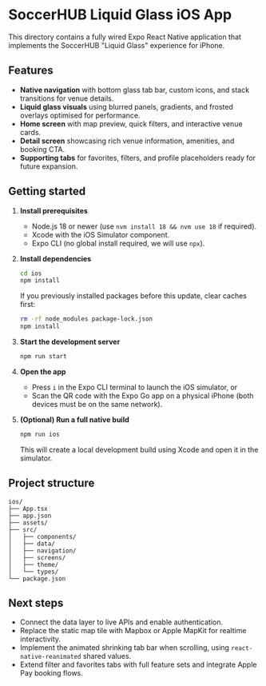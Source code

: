 # SoccerHUB Liquid Glass iOS App

This directory contains a fully wired Expo React Native application that implements the SoccerHUB "Liquid Glass" experience for iPhone.

## Features

- **Native navigation** with bottom glass tab bar, custom icons, and stack transitions for venue details.
- **Liquid glass visuals** using blurred panels, gradients, and frosted overlays optimised for performance.
- **Home screen** with map preview, quick filters, and interactive venue cards.
- **Detail screen** showcasing rich venue information, amenities, and booking CTA.
- **Supporting tabs** for favorites, filters, and profile placeholders ready for future expansion.

## Getting started

1. **Install prerequisites**
   - Node.js 18 or newer (use `nvm install 18 && nvm use 18` if required).
   - Xcode with the iOS Simulator component.
   - Expo CLI (no global install required, we will use `npx`).

2. **Install dependencies**

   ```bash
   cd ios
   npm install
   ```

   If you previously installed packages before this update, clear caches first:

   ```bash
   rm -rf node_modules package-lock.json
   npm install
   ```

3. **Start the development server**

   ```bash
   npm run start
   ```

4. **Open the app**
   - Press `i` in the Expo CLI terminal to launch the iOS simulator, or
   - Scan the QR code with the Expo Go app on a physical iPhone (both devices must be on the same network).

5. **(Optional) Run a full native build**

   ```bash
   npm run ios
   ```

   This will create a local development build using Xcode and open it in the simulator.

## Project structure

```
ios/
├── App.tsx
├── app.json
├── assets/
├── src/
│   ├── components/
│   ├── data/
│   ├── navigation/
│   ├── screens/
│   ├── theme/
│   └── types/
└── package.json
```

## Next steps

- Connect the data layer to live APIs and enable authentication.
- Replace the static map tile with Mapbox or Apple MapKit for realtime interactivity.
- Implement the animated shrinking tab bar when scrolling, using `react-native-reanimated` shared values.
- Extend filter and favorites tabs with full feature sets and integrate Apple Pay booking flows.
